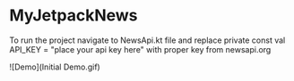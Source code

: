 # MyJetpackNews

To run the project navigate to NewsApi.kt file and replace 
private const val API_KEY = "place your api key here" with proper key from newsapi.org

![Demo](Initial Demo.gif)

